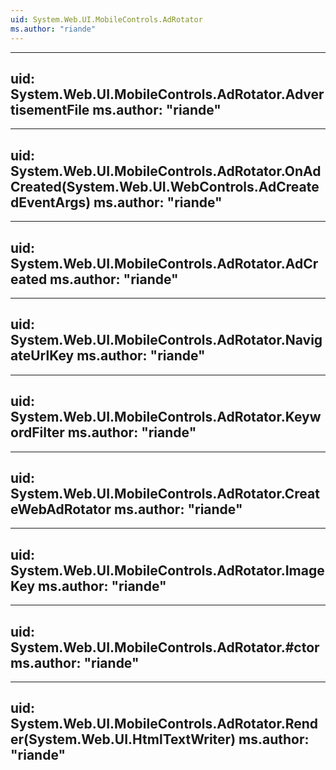 ```yaml
---
uid: System.Web.UI.MobileControls.AdRotator
ms.author: "riande"
---
```


---
uid: System.Web.UI.MobileControls.AdRotator.AdvertisementFile
ms.author: "riande"
---

---
uid: System.Web.UI.MobileControls.AdRotator.OnAdCreated(System.Web.UI.WebControls.AdCreatedEventArgs)
ms.author: "riande"
---

---
uid: System.Web.UI.MobileControls.AdRotator.AdCreated
ms.author: "riande"
---

---
uid: System.Web.UI.MobileControls.AdRotator.NavigateUrlKey
ms.author: "riande"
---

---
uid: System.Web.UI.MobileControls.AdRotator.KeywordFilter
ms.author: "riande"
---

---
uid: System.Web.UI.MobileControls.AdRotator.CreateWebAdRotator
ms.author: "riande"
---

---
uid: System.Web.UI.MobileControls.AdRotator.ImageKey
ms.author: "riande"
---

---
uid: System.Web.UI.MobileControls.AdRotator.#ctor
ms.author: "riande"
---

---
uid: System.Web.UI.MobileControls.AdRotator.Render(System.Web.UI.HtmlTextWriter)
ms.author: "riande"
---
